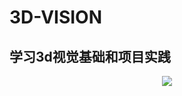 # 3D-VISION
## 学习3d视觉基础和项目实践
<div align=center>
<img src=https://github.com/Yu-Lingrui/3D-VISION/assets/83021418/c1cdbdcd-b3e2-494d-9349-bdb6a47d0292 />
</div>
